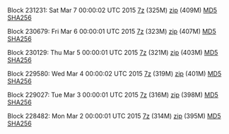 Block 231231: Sat Mar  7 00:00:02 UTC 2015 [7z](https://transfer.sh/N0xrf/bootstrap.dat.20150307.7z) (325M) [zip](https://transfer.sh/xcfOH/bootstrap.dat.20150307.zip) (409M) [MD5](https://transfer.sh/QcsSN/md5.txt) [SHA256](https://transfer.sh/DvKsx/sha256.txt)

Block 230679: Fri Mar  6 00:00:01 UTC 2015 [7z](https://transfer.sh/zum8H/bootstrap.dat.20150306.7z) (323M) [zip](https://transfer.sh/8yQlu/bootstrap.dat.20150306.zip) (407M) [MD5](https://transfer.sh/KZbcK/md5.txt) [SHA256](https://transfer.sh/13w9Pz/sha256.txt)

Block 230129: Thu Mar  5 00:00:01 UTC 2015 [7z](https://transfer.sh/VyIVi/bootstrap.dat.20150305.7z) (321M) [zip](https://transfer.sh/Mx7w5/bootstrap.dat.20150305.zip) (403M) [MD5](https://transfer.sh/JRoOm/md5.txt) [SHA256](https://transfer.sh/IscZ5/sha256.txt)

Block 229580: Wed Mar  4 00:00:02 UTC 2015 [7z](https://transfer.sh/gr3AP/bootstrap.dat.20150304.7z) (319M) [zip](https://transfer.sh/38Qnm/bootstrap.dat.20150304.zip) (401M) [MD5](https://transfer.sh/uusmg/md5.txt) [SHA256](https://transfer.sh/dEYfa/sha256.txt)

Block 229027: Tue Mar  3 00:00:01 UTC 2015 [7z](https://transfer.sh/iJaHi/bootstrap.dat.20150303.7z) (316M) [zip](https://transfer.sh/NHh51/bootstrap.dat.20150303.zip) (398M) [MD5](https://transfer.sh/1c6Tnb/md5.txt) [SHA256](https://transfer.sh/79fLl/sha256.txt)

Block 228482: Mon Mar  2 00:00:01 UTC 2015 [7z](https://transfer.sh/uekS5/bootstrap.dat.20150302.7z) (314M) [zip](https://transfer.sh/14fLE8/bootstrap.dat.20150302.zip) (395M) [MD5](https://transfer.sh/TC9sF/md5.txt) [SHA256](https://transfer.sh/UZnE1/sha256.txt)
